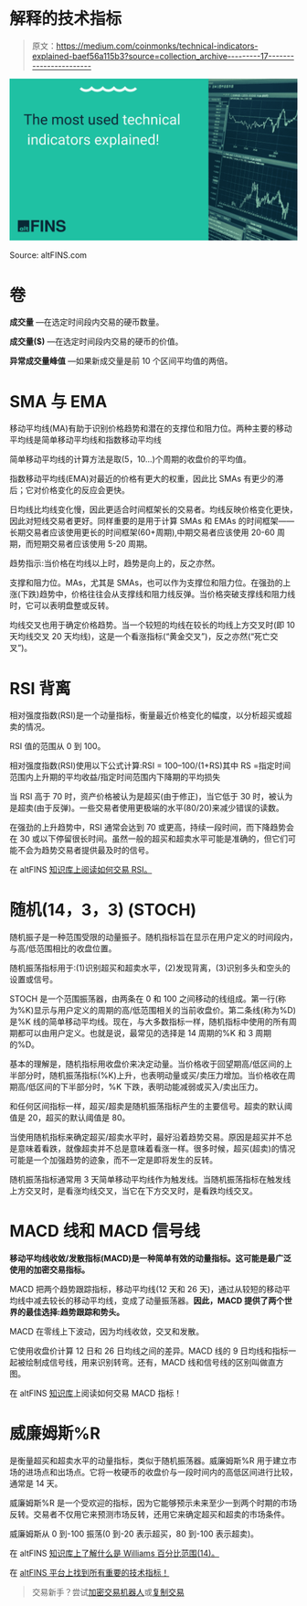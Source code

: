 # 解释的技术指标

> 原文：<https://medium.com/coinmonks/technical-indicators-explained-baef56a115b3?source=collection_archive---------17----------------------->

![](img/9befa9b9c8e132d94f4091b9610189e0.png)

Source: altFINS.com

# 卷

**成交量** —在选定时间段内交易的硬币数量。

**成交量($)** —在选定时间段内交易的硬币的价值。

**异常成交量峰值** —如果新成交量是前 10 个区间平均值的两倍。

# SMA 与 EMA

移动平均线(MA)有助于识别价格趋势和潜在的支撑位和阻力位。两种主要的移动平均线是简单移动平均线和指数移动平均线

简单移动平均线的计算方法是取(5，10…)个周期的收盘价的平均值。

指数移动平均线(EMA)对最近的价格有更大的权重，因此比 SMAs 有更少的滞后；它对价格变化的反应会更快。

日均线比均线变化慢，因此更适合时间框架长的交易者。均线反映价格变化更快，因此对短线交易者更好。同样重要的是用于计算 SMAs 和 EMAs 的时间框架——长期交易者应该使用更长的时间框架(60+周期),中期交易者应该使用 20-60 周期，而短期交易者应该使用 5-20 周期。

趋势指示:当价格在均线以上时，趋势是向上的，反之亦然。

支撑和阻力位。MAs，尤其是 SMAs，也可以作为支撑位和阻力位。在强劲的上涨(下跌)趋势中，价格往往会从支撑线和阻力线反弹。当价格突破支撑线和阻力线时，它可以表明盘整或反转。

均线交叉也用于确定价格趋势。当一个较短的均线在较长的均线上方交叉时(即 10 天均线交叉 20 天均线)，这是一个看涨指标(“黄金交叉”)，反之亦然(“死亡交叉”)。

# RSI 背离

相对强度指数(RSI)是一个动量指标，衡量最近价格变化的幅度，以分析超买或超卖的情况。

RSI 值的范围从 0 到 100。

相对强度指数(RSI)使用以下公式计算:RSI = 100–100/(1+RS)其中 RS =指定时间范围内上升期的平均收益/指定时间范围内下降期的平均损失

当 RSI 高于 70 时，资产价格被认为是超买(由于修正)，当它低于 30 时，被认为是超卖(由于反弹)。一些交易者使用更极端的水平(80/20)来减少错误的读数。

在强劲的上升趋势中，RSI 通常会达到 70 或更高，持续一段时间，而下降趋势会在 30 或以下停留很长时间。虽然一般的超买和超卖水平可能是准确的，但它们可能不会为趋势交易者提供最及时的信号。

在 altFINS [知识库上阅读如何交易 RSI。](https://altfins.com/knowledge-base/trading-rsi-and-rsi-divergence/)

# **随机(14，3，3) (STOCH)**

随机振子是一种范围受限的动量振子。随机指标旨在显示在用户定义的时间段内，与高/低范围相比的收盘位置。

随机振荡指标用于:(1)识别超买和超卖水平，(2)发现背离，(3)识别多头和空头的设置或信号。

STOCH 是一个范围振荡器，由两条在 0 和 100 之间移动的线组成。第一行(称为%K)显示与用户定义的周期的高/低范围相关的当前收盘价。第二条线(称为%D)是%K 线的简单移动平均线。现在，与大多数指标一样，随机指标中使用的所有周期都可以由用户定义。也就是说，最常见的选择是 14 周期的%K 和 3 周期的%D。

基本的理解是，随机指标用收盘价来决定动量。当价格收于回望期高/低区间的上半部分时，随机振荡指标(%K)上升，也表明动量或买/卖压力增加。当价格收在周期高/低区间的下半部分时，%K 下跌，表明动能减弱或买入/卖出压力。

和任何区间指标一样，超买/超卖是随机振荡指标产生的主要信号。超卖的默认阈值是 20，超买的默认阈值是 80。

当使用随机指标来确定超买/超卖水平时，最好沿着趋势交易。原因是超买并不总是意味着看跌，就像超卖并不总是意味着看涨一样。很多时候，超买(超卖)的情况可能是一个加强趋势的迹象，而不一定是即将发生的反转。

随机振荡指标通常用 3 天简单移动平均线作为触发线。当随机振荡指标在触发线上方交叉时，是看涨均线交叉，当它在下方交叉时，是看跌均线交叉。

# MACD 线和 MACD 信号线

**移动平均线收敛/发散指标(MACD)是一种简单有效的动量指标。这可能是最广泛使用的加密交易指标。**

MACD 把两个趋势跟踪指标，移动平均线(12 天和 26 天)，通过从较短的移动平均线中减去较长的移动平均线，变成了动量振荡器。**因此，MACD 提供了两个世界的最佳选择:趋势跟踪和势头。**

MACD 在零线上下波动，因为均线收敛，交叉和发散。

它使用收盘价计算 12 日和 26 日均线之间的差异。MACD 线的 9 日均线和指标一起被绘制成信号线，用来识别转弯。还有，MACD 线和信号线的区别叫做直方图。

在 altFINS [知识库](https://altfins.com/knowledge-base/macd-line-and-macd-signal-line/)上阅读如何交易 MACD 指标！

# 威廉姆斯%R

是衡量超买和超卖水平的动量指标，类似于随机振荡器。威廉姆斯%R 用于建立市场的进场点和出场点。它将一枚硬币的收盘价与一段时间内的高低区间进行比较，通常是 14 天。

威廉姆斯%R 是一个受欢迎的指标，因为它能够预示未来至少一到两个时期的市场反转。交易者不仅用它来预测市场反转，还用它来确定超买和超卖的市场条件。

威廉姆斯从 0 到-100 振荡(0 到-20 表示超买，80 到-100 表示超卖)。

在 altFINS [知识库上了解什么是 Williams 百分比范围(14)。](https://altfins.com/knowledge-base/williams-r/)

在 [altFINS 平台上找到所有重要的技术指标！](https://platform.altfins.com/summary)

> 交易新手？尝试[加密交易机器人](/coinmonks/crypto-trading-bot-c2ffce8acb2a)或[复制交易](/coinmonks/top-10-crypto-copy-trading-platforms-for-beginners-d0c37c7d698c)